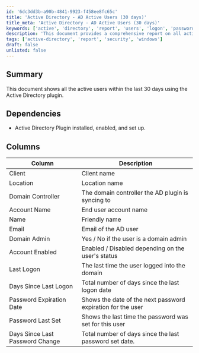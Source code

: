 ```yaml
---
id: '6dc3dd3b-a90b-4841-9923-f458ee8fc65c'
title: 'Active Directory - AD Active Users (30 days)'
title_meta: 'Active Directory - AD Active Users (30 days)'
keywords: ['active', 'directory', 'report', 'users', 'logon', 'password', 'expiration', 'status']
description: 'This document provides a comprehensive report on all active users within the last 30 days using the Active Directory plugin. It includes details such as account status, last logon time, and password information, ensuring administrators have valuable insights into user activity and security.'
tags: ['active-directory', 'report', 'security', 'windows']
draft: false
unlisted: false
---
```


## Summary

This document shows all the active users within the last 30 days using the Active Directory plugin.

## Dependencies

- Active Directory Plugin installed, enabled, and set up.

## Columns

| Column                        | Description                                                |
|-------------------------------|------------------------------------------------------------|
| Client                        | Client name                                               |
| Location                      | Location name                                             |
| Domain Controller             | The domain controller the AD plugin is syncing to         |
| Account Name                  | End user account name                                     |
| Name                          | Friendly name                                            |
| Email                         | Email of the AD user                                     |
| Domain Admin                  | Yes / No if the user is a domain admin                   |
| Account Enabled               | Enabled / Disabled depending on the user's status         |
| Last Logon                   | The last time the user logged into the domain             |
| Days Since Last Logon        | Total number of days since the last logon date            |
| Password Expiration Date      | Shows the date of the next password expiration for the user|
| Password Last Set             | Shows the last time the password was set for this user    |
| Days Since Last Password Change| Total number of days since the last password set date.    |



